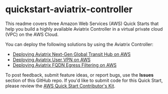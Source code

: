 # quickstart-aviatrix-controller


This readme covers three Amazon Web Services (AWS) Quick Starts that help you build a highly available Aviatrix Controller in a virtual private cloud (VPC) on the AWS Cloud. 

You can deploy the following solutions by using the Aviatrix Controller: 

- [Deploying Aviatrix Next-Gen Global Transit Hub on AWS](Transit-Hub-README.md)
- [Deploying Aviatrix User VPN on AWS](User-VPN-README.md)
- [Deploying Aviatrix FQDN Egress Filtering on AWS](FQDN-Egress-README.md)

To post feedback, submit feature ideas, or report bugs, use the **Issues** section of this GitHub repo.
If you'd like to submit code for this Quick Start, please review the [AWS Quick Start Contributor's Kit](https://aws-quickstart.github.io/). 

